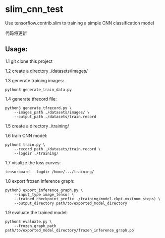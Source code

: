 # slim_cnn_test
Use tensorflow.contrib.slim to training a simple CNN classification model

代码将更新

## Usage:
1.1 git clone this project

1.2 create a directory ./datasets/images/

1.3 generate training images:
```
python3 generate_train_data.py
```

1.4 generate tfrecord file:
```
python3 generate_tfrecord.py \
    --images_path ./datasets/images/ \
    --output_path ./datasets/train.record
```
        
1.5 create a directory ./training/

1.6 train CNN model:
```
python3 train.py \
    --record_path ./datasets/train.record \
    --logdir ./training/
```
        
1.7 visulize the loss curves:
```
tensorboard --logdir /home/.../training/
```

1.8 export frozen inference graph:
```
python3 export_inference_graph.py \
    --input_type image_tensor \
    --trained_checkpoint_prefix ./training/model.ckpt-xxx(num_steps) \
    --output_directory path/to/exported_model_directory
```
    
1.9 evaluate the trained model:
```
python3 evaluate.py \
    --frozen_graph_path path/to/exported_model_directory/frozen_inference_graph.pb
```
